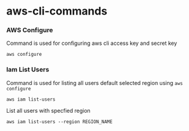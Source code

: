 # aws-cli-commands
### AWS Configure

Command is used for configuring aws cli access key and secret key
  ```
  aws configure
  ```
  
### Iam List Users

Command is used for listing all users default selected region using ```aws configure```
``` 
aws iam list-users 
```

List all users with specfied region
```
aws iam list-users --region REGION_NAME
```


